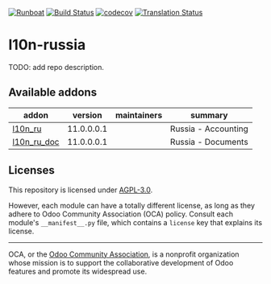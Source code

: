 
[![Runboat](https://img.shields.io/badge/runboat-Try%20me-875A7B.png)](https://runboat.odoo-community.org/builds?repo=OCA/l10n-russia&target_branch=11.0)
[![Build Status](https://travis-ci.com/OCA/l10n-russia.svg?branch=11.0)](https://travis-ci.com/OCA/l10n-russia)
[![codecov](https://codecov.io/gh/OCA/l10n-russia/branch/11.0/graph/badge.svg)](https://codecov.io/gh/OCA/l10n-russia)
[![Translation Status](https://translation.odoo-community.org/widgets/l10n-russia-11-0/-/svg-badge.svg)](https://translation.odoo-community.org/engage/l10n-russia-11-0/?utm_source=widget)

<!-- /!\ do not modify above this line -->

# l10n-russia

TODO: add repo description.

<!-- /!\ do not modify below this line -->

<!-- prettier-ignore-start -->

[//]: # (addons)

Available addons
----------------
addon | version | maintainers | summary
--- | --- | --- | ---
[l10n_ru](l10n_ru/) | 11.0.0.0.1 |  | Russia - Accounting
[l10n_ru_doc](l10n_ru_doc/) | 11.0.0.0.1 |  | Russia - Documents

[//]: # (end addons)

<!-- prettier-ignore-end -->

## Licenses

This repository is licensed under [AGPL-3.0](LICENSE).

However, each module can have a totally different license, as long as they adhere to Odoo Community Association (OCA)
policy. Consult each module's `__manifest__.py` file, which contains a `license` key
that explains its license.

----
OCA, or the [Odoo Community Association](http://odoo-community.org/), is a nonprofit
organization whose mission is to support the collaborative development of Odoo features
and promote its widespread use.
